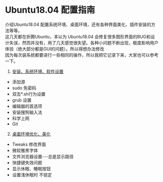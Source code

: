 # Ubuntu18.04 配置指南

介绍Ubuntu18.04 配置系统环境、桌面环境，还有各种界面美化、插件安装的方法等等。  
这几天都在折腾Ubuntu，本以为 Ubuntu18.04 会修复很多图形界面的BUG和设计失误，然而并没有，用了几天感觉很失望。各种小问题不断出现，极度影响用户体验（绝大部分都是GUI的问题）。所以得想办法修改  
因为每次装系统都要进行一些相同的操作，所以我把它记录下来，大家也可以参考一下。  

1. [安装、系统环境、软件设置](https://github.com/jiangzc/Ubuntu18.04-Configure-Guide/blob/master/guide1.md)  
* 添加源
* sudo 免密码
* 双击*.sh行为设置
* grub 设置
* 编辑器的首选项
* 安装搜狗输入法
* 科学上网
* Git

2. [桌面环境优化、美化](https://github.com/jiangzc/Ubuntu18.04-Configure-Guide/blob/master/guide2.md)  
* Tweaks 修改界面
* 微软雅黑字体
* 文件浏览器设置---总是显示路径
* 快捷键失效问题
* 显示休眠、睡眠按钮
* 设置浅休眠时 不锁定
